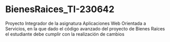# BienesRaices_TI-230642
Proyecto Integrador de la asignatura Aplicaciones Web Orientada a Servicios,  en la que dado el código avanzado del proyecto de Bienes Raíces  el estudiante debe cumplir con la realización de cambios
